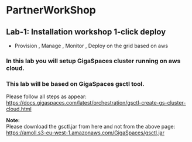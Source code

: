# PartnerWorkShop 
## Lab-1: Installation workshop 1-click deploy
* Provision , Manage , Monitor , Deploy on the grid based on aws

### In this lab you will setup GigaSpaces cluster running on aws cloud.
### This lab will be based on GigaSpaces gsctl tool.


Please follow all steps as appear:<br>
https://docs.gigaspaces.com/latest/orchestration/gsctl-create-gs-cluster-cloud.html

**Note:**<br>
Please download the gsctl.jar from here and not from the above page:<br>
https://amoll.s3-eu-west-1.amazonaws.com/GigaSpaces/gsctl.jar
